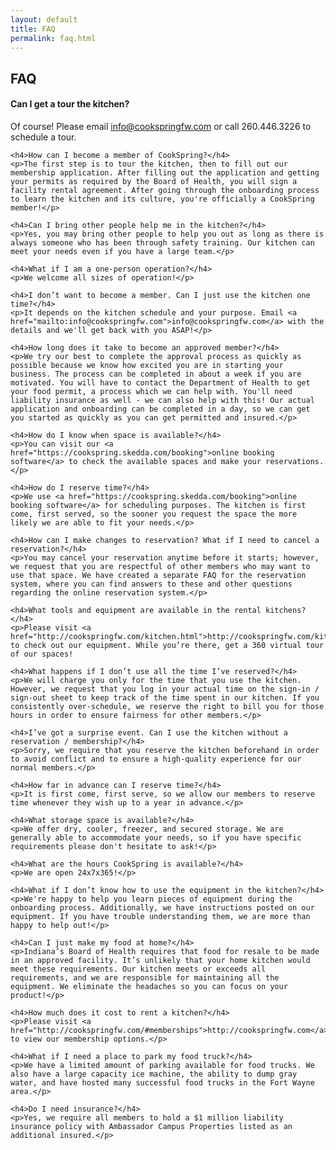 ```yaml
---
layout: default
title: FAQ
permalink: faq.html
---
```

<div class="col-md-8 col-md-offset-2">
	<div class="row">
		<h2 class="pull-right">FAQ</h2>
	</div>
	<h4>Can I get a tour the kitchen?</h4>
	<p>Of course! Please email <a href="mailto:info@cookspringfw.com">info@cookspringfw.com</a> or call 260.446.3226 to schedule a tour.</p>

	<h4>How can I become a member of CookSpring?</h4>
	<p>The first step is to tour the kitchen, then to fill out our membership application. After filling out the application and getting your permits as required by the Board of Health, you will sign a facility rental agreement. After going through the onboarding process to learn the kitchen and its culture, you're officially a CookSpring member!</p>

	<h4>Can I bring other people help me in the kitchen?</h4>
	<p>Yes, you may bring other people to help you out as long as there is always someone who has been through safety training. Our kitchen can meet your needs even if you have a large team.</p>

	<h4>What if I am a one-person operation?</h4>
	<p>We welcome all sizes of operation!</p>

	<h4>I don’t want to become a member. Can I just use the kitchen one time?</h4>
	<p>It depends on the kitchen schedule and your purpose. Email <a href="mailto:info@cookspringfw.com">info@cookspringfw.com</a> with the details and we'll get back with you ASAP!</p>

	<h4>How long does it take to become an approved member?</h4>
	<p>We try our best to complete the approval process as quickly as possible because we know how excited you are in starting your business. The process can be completed in about a week if you are motivated. You will have to contact the Department of Health to get your food permit, a process which we can help with. You'll need liability insurance as well - we can also help with this! Our actual application and onboarding can be completed in a day, so we can get you started as quickly as you can get permitted and insured.</p>

	<h4>How do I know when space is available?</h4>
	<p>You can visit our <a href="https://cookspring.skedda.com/booking">online booking software</a> to check the available spaces and make your reservations.</p>

	<h4>How do I reserve time?</h4>
	<p>We use <a href="https://cookspring.skedda.com/booking">online booking software</a> for scheduling purposes. The kitchen is first come, first served, so the sooner you request the space the more likely we are able to fit your needs.</p>

	<h4>How can I make changes to reservation? What if I need to cancel a reservation?</h4>
	<p>You may cancel your reservation anytime before it starts; however, we request that you are respectful of other members who may want to use that space. We have created a separate FAQ for the reservation system, where you can find answers to these and other questions regarding the online reservation system.</p>

	<h4>What tools and equipment are available in the rental kitchens?</h4>
	<p>Please visit <a href="http://cookspringfw.com/kitchen.html">http://cookspringfw.com/kitchen.html</a> to check out our equipment. While you’re there, get a 360 virtual tour of our spaces! 

	<h4>What happens if I don’t use all the time I’ve reserved?</h4>
	<p>We will charge you only for the time that you use the kitchen. However, we request that you log in your actual time on the sign-in / sign-out sheet to keep track of the time spent in our kitchen. If you consistently over-schedule, we reserve the right to bill you for those hours in order to ensure fairness for other members.</p>

	<h4>I’ve got a surprise event. Can I use the kitchen without a reservation / membership?</h4>
	<p>Sorry, we require that you reserve the kitchen beforehand in order to avoid conflict and to ensure a high-quality experience for our normal members.</p>

	<h4>How far in advance can I reserve time?</h4>
	<p>It is first come, first serve, so we allow our members to reserve time whenever they wish up to a year in advance.</p>

	<h4>What storage space is available?</h4>
	<p>We offer dry, cooler, freezer, and secured storage. We are generally able to accommodate your needs, so if you have specific requirements please don't hesitate to ask!</p>

	<h4>What are the hours CookSpring is available?</h4>
	<p>We are open 24x7x365!</p>

	<h4>What if I don’t know how to use the equipment in the kitchen?</h4>
	<p>We're happy to help you learn pieces of equipment during the onboarding process. Additionally, we have instructions posted on our equipment. If you have trouble understanding them, we are more than happy to help out!</p>

	<h4>Can I just make my food at home?</h4>
	<p>Indiana’s Board of Health requires that food for resale to be made in an approved facility. It’s unlikely that your home kitchen would meet these requirements. Our kitchen meets or exceeds all requirements, and we are responsible for maintaining all the equipment. We eliminate the headaches so you can focus on your product!</p>

	<h4>How much does it cost to rent a kitchen?</h4>
	<p>Please visit <a href="http://cookspringfw.com/#memberships">http://cookspringfw.com</a> to view our membership options.</p>

	<h4>What if I need a place to park my food truck?</h4>
	<p>We have a limited amount of parking available for food trucks. We also have a large capacity ice machine, the ability to dump gray water, and have hosted many successful food trucks in the Fort Wayne area.</p>

	<h4>Do I need insurance?</h4>
	<p>Yes, we require all members to hold a $1 million liability insurance policy with Ambassador Campus Properties listed as an additional insured.</p>
